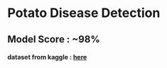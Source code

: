 # Potato Disease Detection

## Model Score : ~98%

#### dataset from kaggle : [here](https://www.kaggle.com/datasets/rizwan123456789/potato-disease-leaf-datasetpld)
